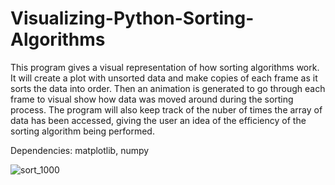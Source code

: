 # Visualizing-Python-Sorting-Algorithms
This program gives a visual representation of how sorting algorithms work. 
It will create a plot with unsorted data and make copies of each frame as it sorts the data into order. 
Then an animation is generated to go through each frame to visual show how data was moved around during the sorting process. 
The program will also keep track of the nuber of times the array of data has been accessed, giving the user an idea of the efficiency of the sorting algorithm being performed.  

Dependencies: matplotlib, numpy


![sort_1000](https://user-images.githubusercontent.com/19438135/144724094-b9f8c96b-70f1-4bf9-b511-bc8cdb4cfc4d.gif)

